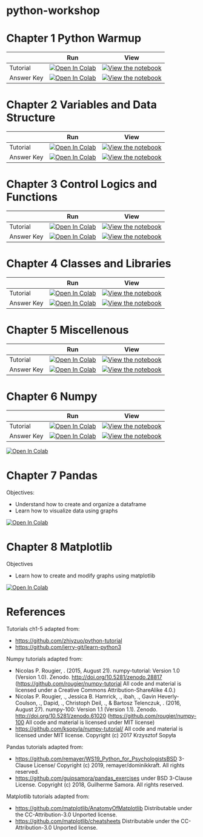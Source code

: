 # python-workshop


# Chapter 1 Python Warmup

|   | Run | View | 
| - | --- | ---- |
| Tutorial | [![Open In Colab](https://colab.research.google.com/assets/colab-badge.svg)](https://colab.research.google.com/github/ahnchive/python-workshop/blob/main/tutorials/Ch1.%20Python%20Warmup.ipynb) | [![View the notebook](https://img.shields.io/badge/render-nbviewer-orange.svg)](https://nbviewer.jupyter.org/github/NeuromatchAcademy/course-content/blob/master/tutorials/W0D1_PythonWorkshop1/student/W0D1_Tutorial1.ipynb?flush_cache=true) |
| Answer Key| [![Open In Colab](https://colab.research.google.com/assets/colab-badge.svg)](https://colab.research.google.com/github/ahnchive/python-workshop/blob/main/quiz%20answers/Ch1.%20Python%20Warmup%20(with%20Answers).ipynb) | [![View the notebook](https://img.shields.io/badge/render-nbviewer-orange.svg)](https://nbviewer.jupyter.org/github/NeuromatchAcademy/course-content/blob/master/tutorials/W0D1_PythonWorkshop1/student/W0D1_Tutorial1.ipynb?flush_cache=true) |
 

# Chapter 2 Variables and Data Structure

|   | Run | View | 
| - | --- | ---- |
| Tutorial | [![Open In Colab](https://colab.research.google.com/assets/colab-badge.svg)](https://colab.research.google.com/github/ahnchive/python-workshop/blob/main/tutorials/Ch2.%20Variables%20and%20Data%20Structures.ipynb) | [![View the notebook](https://img.shields.io/badge/render-nbviewer-orange.svg)](https://nbviewer.jupyter.org/github/NeuromatchAcademy/course-content/blob/master/tutorials/W0D1_PythonWorkshop1/student/W0D1_Tutorial1.ipynb?flush_cache=true) |
| Answer Key| [![Open In Colab](https://colab.research.google.com/assets/colab-badge.svg)](https://colab.research.google.com/github/ahnchive/python-workshop/blob/main/quiz%20answers/Ch2.%20Variables%20and%20Data%20Structures%20(with%20Answers).ipynb) | [![View the notebook](https://img.shields.io/badge/render-nbviewer-orange.svg)](https://nbviewer.jupyter.org/github/NeuromatchAcademy/course-content/blob/master/tutorials/W0D1_PythonWorkshop1/student/W0D1_Tutorial1.ipynb?flush_cache=true) |
 
 
 # Chapter 3 Control Logics and Functions

|   | Run | View | 
| - | --- | ---- |
| Tutorial | [![Open In Colab](https://colab.research.google.com/assets/colab-badge.svg)](https://colab.research.google.com/github/ahnchive/python-workshop/blob/main/tutorials/Ch3.%20Control%20Logics%20and%20Functions.ipynb) | [![View the notebook](https://img.shields.io/badge/render-nbviewer-orange.svg)](https://nbviewer.jupyter.org/github/NeuromatchAcademy/course-content/blob/master/tutorials/W0D1_PythonWorkshop1/student/W0D1_Tutorial1.ipynb?flush_cache=true) |
| Answer Key| [![Open In Colab](https://colab.research.google.com/assets/colab-badge.svg)](https://colab.research.google.com/github/ahnchive/python-workshop/blob/main/quiz%20answers/Ch3.%20Control%20Logics%20and%20Functions%20(with%20Answers).ipynb) | [![View the notebook](https://img.shields.io/badge/render-nbviewer-orange.svg)](https://nbviewer.jupyter.org/github/NeuromatchAcademy/course-content/blob/master/tutorials/W0D1_PythonWorkshop1/student/W0D1_Tutorial1.ipynb?flush_cache=true) |


 # Chapter 4 Classes and Libraries

|   | Run | View | 
| - | --- | ---- |
| Tutorial | [![Open In Colab](https://colab.research.google.com/assets/colab-badge.svg)](https://colab.research.google.com/github/ahnchive/python-workshop/blob/main/tutorials/Ch4.%20Classes%20and%20Libraries.ipynb) | [![View the notebook](https://img.shields.io/badge/render-nbviewer-orange.svg)](https://nbviewer.jupyter.org/github/NeuromatchAcademy/course-content/blob/master/tutorials/W0D1_PythonWorkshop1/student/W0D1_Tutorial1.ipynb?flush_cache=true) |
| Answer Key| [![Open In Colab](https://colab.research.google.com/assets/colab-badge.svg)](https://colab.research.google.com/github/ahnchive/python-workshop/blob/main/quiz%20answers/Ch4.%20Classes%20and%20Libraries%20(with%20Answers).ipynb) | [![View the notebook](https://img.shields.io/badge/render-nbviewer-orange.svg)](https://nbviewer.jupyter.org/github/NeuromatchAcademy/course-content/blob/master/tutorials/W0D1_PythonWorkshop1/student/W0D1_Tutorial1.ipynb?flush_cache=true) |
 
 
 # Chapter 5 Miscellenous
|   | Run | View | 
| - | --- | ---- |
| Tutorial | [![Open In Colab](https://colab.research.google.com/assets/colab-badge.svg)](https://colab.research.google.com/github/ahnchive/python-workshop/blob/main/tutorials/Ch5.%20Miscellenous.ipynb) | [![View the notebook](https://img.shields.io/badge/render-nbviewer-orange.svg)](https://nbviewer.jupyter.org/github/NeuromatchAcademy/course-content/blob/master/tutorials/W0D1_PythonWorkshop1/student/W0D1_Tutorial1.ipynb?flush_cache=true) |
| Answer Key| [![Open In Colab](https://colab.research.google.com/assets/colab-badge.svg)](https://colab.research.google.com/github/ahnchive/python-workshop/blob/main/quiz%20answers/Ch5.%20Miscellenous%20(with%20Answers).ipynb) | [![View the notebook](https://img.shields.io/badge/render-nbviewer-orange.svg)](https://nbviewer.jupyter.org/github/NeuromatchAcademy/course-content/blob/master/tutorials/W0D1_PythonWorkshop1/student/W0D1_Tutorial1.ipynb?flush_cache=true) |


# Chapter 6 Numpy

|   | Run | View | 
| - | --- | ---- |
| Tutorial | [![Open In Colab](https://colab.research.google.com/assets/colab-badge.svg)](https://colab.research.google.com/github/ahnchive/python-workshop/blob/main/tutorials/Ch6.%20Numpy.ipynb) | [![View the notebook](https://img.shields.io/badge/render-nbviewer-orange.svg)](https://nbviewer.jupyter.org/github/NeuromatchAcademy/course-content/blob/master/tutorials/W0D1_PythonWorkshop1/student/W0D1_Tutorial1.ipynb?flush_cache=true) |
| Answer Key| [![Open In Colab](https://colab.research.google.com/assets/colab-badge.svg)](https://colab.research.google.com/github/ahnchive/python-workshop/blob/main/quiz%20answers/Ch6.%20Numpy%20(with%20Answers).ipynb) | [![View the notebook](https://img.shields.io/badge/render-nbviewer-orange.svg)](https://nbviewer.jupyter.org/github/NeuromatchAcademy/course-content/blob/master/tutorials/W0D1_PythonWorkshop1/student/W0D1_Tutorial1.ipynb?flush_cache=true) |
 
 [![Open In Colab](https://colab.research.google.com/assets/colab-badge.svg)](https://colab.research.google.com/github/ahnchive/python-workshop/blob/main/tutorials/Ch6.%20Numpy.ipynb)

# Chapter 7 Pandas
Objectives:
 - Understand how to create and organize a dataframe
 - Learn how to visualize data using graphs

 [![Open In Colab](https://colab.research.google.com/assets/colab-badge.svg)](https://colab.research.google.com/github/ahnchive/python-workshop/blob/main/tutorials/Ch7.%20Pandas.ipynb)

# Chapter 8 Matplotlib
Objectives
 - Learn how to create and modify graphs using matplotlib

[![Open In Colab](https://colab.research.google.com/assets/colab-badge.svg)](https://colab.research.google.com/github/ahnchive/python-workshop/blob/main/tutorials/Ch8.%20Matplotlib.ipynb)



# References
Tutorials ch1-5 adapted from:
- https://github.com/zhiyzuo/python-tutorial
- https://github.com/jerry-git/learn-python3

Numpy tutorials adapted from:
- Nicolas P. Rougier, . (2015, August 21). numpy-tutorial: Version 1.0 (Version 1.0). Zenodo. http://doi.org/10.5281/zenodo.28817 (https://github.com/rougier/numpy-tutorial All code and material is licensed under a Creative Commons Attribution-ShareAlike 4.0.)
- Nicolas P. Rougier, ., Jessica B. Hamrick, ., ibah, ., Gavin Heverly-Coulson, ., Dapid, ., Christoph Deil, ., & Bartosz Telenczuk, . (2016, August 27). numpy-100: Version 1.1 (Version 1.1). Zenodo. http://doi.org/10.5281/zenodo.61020 (https://github.com/rougier/numpy-100 All code and material is licensed under MIT license)
- https://github.com/ksopyla/numpy-tutorial/ All code and material is licensed under MIT license. Copyright (c) 2017 Krzysztof Sopyła


Pandas tutorials adapted from:
- https://github.com/remayer/WS19_Python_for_PsychologistsBSD 3-Clause License/ Copyright (c) 2019, remayer/dominikkraft. All rights reserved.
- https://github.com/guipsamora/pandas_exercises under BSD 3-Clause License. Copyright (c) 2018, Guilherme Samora. All rights reserved.


Matplotlib tutorials adapted from: 
- https://github.com/matplotlib/AnatomyOfMatplotlib Distributable under the CC-Attribution-3.0 Unported license.
- https://github.com/matplotlib/cheatsheets Distributable under the CC-Attribution-3.0 Unported license.
